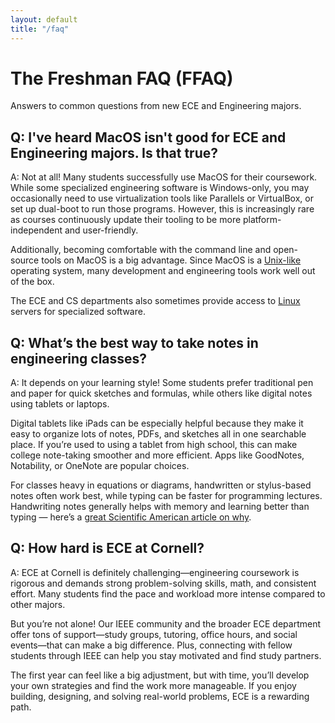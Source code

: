 ```yaml
---
layout: default
title: "/faq"
---
```


# The Freshman FAQ (FFAQ)

Answers to common questions from new ECE and Engineering majors.

## Q: I've heard MacOS isn't good for ECE and Engineering majors. Is that true?

A: Not at all! Many students successfully use MacOS for their coursework. While some specialized engineering software is Windows-only, you may occasionally need to use virtualization tools like Parallels or VirtualBox, or set up dual-boot to run those programs. However, this is increasingly rare as courses continuously update their tooling to be more platform-independent and user-friendly.

Additionally, becoming comfortable with the command line and open-source tools on MacOS is a big advantage. Since MacOS is a [Unix-like](https://en.wikipedia.org/wiki/Unix-like) operating system, many development and engineering tools work well out of the box.

The ECE and CS departments also sometimes provide access to [Linux](https://en.wikipedia.org/wiki/Linux) servers for specialized software.

## Q: What’s the best way to take notes in engineering classes?

A: It depends on your learning style! Some students prefer traditional pen and paper for quick sketches and formulas, while others like digital notes using tablets or laptops.

Digital tablets like iPads can be especially helpful because they make it easy to organize lots of notes, PDFs, and sketches all in one searchable place. If you’re used to using a tablet from high school, this can make college note-taking smoother and more efficient. Apps like GoodNotes, Notability, or OneNote are popular choices.

For classes heavy in equations or diagrams, handwritten or stylus-based notes often work best, while typing can be faster for programming lectures. Handwriting notes generally helps with memory and learning better than typing — here’s a [great Scientific American article on why](https://www.scientificamerican.com/article/why-writing-by-hand-is-better-for-memory-and-learning/).

## Q: How hard is ECE at Cornell?

A: ECE at Cornell is definitely challenging—engineering coursework is rigorous and demands strong problem-solving skills, math, and consistent effort. Many students find the pace and workload more intense compared to other majors.

But you’re not alone! Our IEEE community and the broader ECE department offer tons of support—study groups, tutoring, office hours, and social events—that can make a big difference. Plus, connecting with fellow students through IEEE can help you stay motivated and find study partners.

The first year can feel like a big adjustment, but with time, you’ll develop your own strategies and find the work more manageable. If you enjoy building, designing, and solving real-world problems, ECE is a rewarding path.